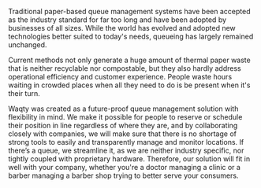 Traditional paper-based queue management systems have been accepted as the industry standard for far too long and have been adopted by businesses of all sizes. While the world has evolved and adopted new technologies better suited to today's needs, queueing has largely remained unchanged.

Current methods not only generate a huge amount of thermal paper waste that is neither recyclable nor compostable, but they also hardly address operational efficiency and customer experience. People waste hours waiting in crowded places when all they need to do is be present when it's their turn.

Waqty was created as a future-proof queue management solution with flexibility in mind. We make it possible for people to reserve or schedule their position in line regardless of where they are, and by collaborating closely with companies, we will make sure that there is no shortage of strong tools to easily and transparently manage and monitor locations. If there’s a queue, we streamline it, as we are neither industry specific, nor tightly coupled with proprietary hardware. Therefore, our solution will fit in well with your company, whether you're a doctor managing a clinic or a barber managing a barber shop trying to better serve your consumers.
